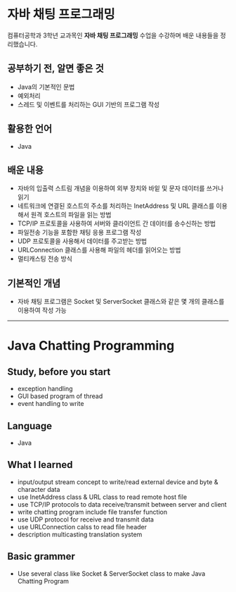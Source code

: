 # 자바 채팅 프로그래밍

컴퓨터공학과 3학년 교과목인 **자바 채팅 프로그래밍** 수업을 수강하며 배운 내용들을 정리했습니다.

## 공부하기 전, 알면 좋은 것

- Java의 기본적인 문법
- 예외처리
- 스레드 및 이벤트를 처리하는 GUI 기반의 프로그램 작성

## 활용한 언어

- Java

## 배운 내용

- 자바의 입출력 스트림 개념을 이용하여 외부 장치와 바잍 및 문자 데이터를 쓰거나 읽기
- 네트워크에 연결된 호스트의 주소를 처리하는 InetAddress 및 URL 클래스를 이용해서 원격 호스트의 파일을 읽는 방법
- TCP/IP 프로토콜을 사용하여 서버와 클라이언트 간 데이터를 송수신하는 방법
- 파일전송 기능을 포함한 채팅 응용 프로그램 작성
- UDP 프로토콜을 사용해서 데이터를 주고받는 방법
- URLConnection 클래스를 사용해 파일의 헤더를 읽어오는 방법
- 멀티캐스팅 전송 방식

## 기본적인 개념

- 자바 채팅 프로그램은 Socket 및 ServerSocket 클래스와 같은 몇 개의 클래스를 이용하여 작성 가능

- - -

# Java Chatting Programming

## Study, before you start

- exception handling
- GUI based program of thread
- event handling to write

## Language

- Java

## What I learned

- input/output stream concept to write/read external device and byte & character data
- use InetAddress class & URL class to read remote host file
- use TCP/IP protocols to data receive/transmit between server and client
- write chatting program include file transfer function
- use UDP protocol for receive and transmit data
- use URLConnection calss to read file header
- description multicasting translation system

## Basic grammer

- Use several class like Socket & ServerSocket class to make Java Chatting Program

